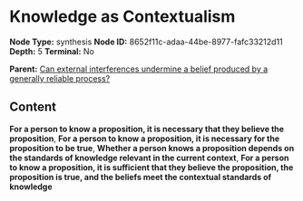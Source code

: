 # Knowledge as Contextualism

**Node Type:** synthesis
**Node ID:** 8652f11c-adaa-44be-8977-fafc33212d11
**Depth:** 5
**Terminal:** No

**Parent:** [Can external interferences undermine a belief produced by a generally reliable process?](can-external-interferences-undermine-a-belief-produced-by-a-generally-reliable-process-antithesis-cb4a7501-cc31-4857-a291-7dbf267f11cb.md)

## Content

**For a person to know a proposition, it is necessary that they believe the proposition**, **For a person to know a proposition, it is necessary for the proposition to be true**, **Whether a person knows a proposition depends on the standards of knowledge relevant in the current context**, **For a person to know a proposition, it is sufficient that they believe the proposition, the proposition is true, and the beliefs meet the contextual standards of knowledge**
